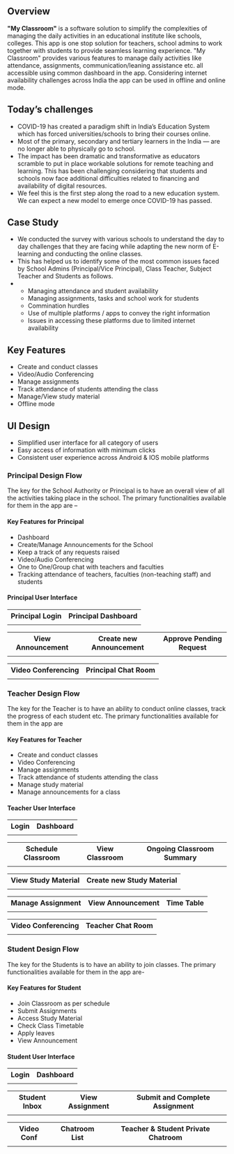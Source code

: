 
## Overview
<b>"My Classroom"</b> is a software solution to simplify the complexities of managing the daily activities in an educational institute like schools, colleges. This app is one stop solution for teachers, school admins to work together with students to provide seamless learning experience. "My Classroom" provides various features to manage daily activities like attendance, assignments, communication/leaning assistance etc. all accessible using common dashboard in the app. Considering internet availability challenges across India the app can be used in offline and online mode.

## Today’s challenges 
- COVID-19 has created a paradigm shift in India’s Education System which has forced universities/schools to bring their courses online.
- Most of the primary, secondary and tertiary learners in the India — are no longer able to physically go to school.
- The impact has been dramatic and transformative as educators scramble to put in place workable solutions for remote teaching and learning. This has been challenging considering that students and schools now face additional difficulties related to financing and availability of digital resources.
- We feel this is the first step along the road to a new education system. We can expect a new model to emerge once COVID-19 has passed.


## Case Study
<ul>
 <li> We conducted the survey with various schools to understand the day to day challenges that they are facing while adapting the new norm of E-learning and conducting the online classes. </li>
<li>This has helped us to identify some of the most common issues faced by School Admins (Principal/Vice Principal), Class Teacher, Subject Teacher and Students as follows. </li>
<li><ul>
 <li>Managing attendance and student availability</li>
 <li>Managing assignments, tasks and school work for students</li>
 <li>Commination hurdles </li>
 <li>Use of multiple platforms / apps to convey the right information</li>
 <li>Issues in accessing these platforms due to limited internet availability</li>
 </ul>
 </li>
 </ul>


##  Key Features 

-	Create and conduct classes
-	Video/Audio Conferencing
-	Manage assignments 
-	Track attendance of students attending the class
-	Manage/View study material
- Offline mode 


## UI Design
<ul>
 <li>Simplified user interface for all category of users</li>
 <li>Easy access of information with minimum clicks</li>
 <li>Consistent user experience across Android & IOS mobile platforms</li>
</ul>

<h3 id="principal-design-flow"> Principal Design Flow </h3>
 The key for the School Authority or Principal is to have an overall view of all the activities taking place in the school. The primary functionalities available for them in the app are –
<h4> Key Features for Principal </h4>
<ul>
 <li>Dashboard</li>
 <li>Create/Manage Announcements for the School</li>
 <li>Keep a track of any requests raised</li>
 <li>Video/Audio Conferencing</li>
 <li>One to One/Group chat with teachers and faculties</li>
 <li>Tracking attendance of teachers, faculties (non-teaching staff) and students</li>
 </ul>


 <h4>Principal User Interface</h4>


 <table>
 <th>Principal Login</th>
  <th>Principal Dashboard</th>
 <tr>
   <td>
    <img src="./images/Login_Page_-_Principal.png" alt="">   
   </td>
  <td>
   <img src="./images/Dashboard_-_Principal.png" alt="">     
   </td>
</tr>
</table>

 <table>
 <th>View Announcement</th>
 <th>Create new Announcement</th>
  <th>Approve Pending Request</th>

 <tr>
   <td>
  <img src="./images/View_Announcements_-_Principal.png" alt="">     
   
   </td>
  <td>
   <img src="./images/Create_Announcement_-_Teacher.png" alt="">     
   
   </td>
     <td>
   <img src="./images/Approve_leaves_-_Teacher.png" alt=""> 
   </td>
</tr>
</table>

 <table>
 <th>Video Conferencing</th>
 <th>Principal Chat Room</th>
 <tr>
   <td>
  <img src="./images/Video_conf.png" alt="">
  </td>
 <td>
  <img src="./images/Chat_Room_-_Principal.png" alt="">
  </td>
</tr>
</table>

<h3 id="teacher-design-flow">Teacher Design Flow</h3>
The key for the Teacher is to have an ability to conduct online classes, track the progress of each student etc. The primary functionalities available for them in the app are 

<h4>Key Features for Teacher</h4>

<ul>
<li>Create and conduct classes</li>
<li>Video Conferencing</li>
<li>Manage assignments</li>
<li>Track attendance of students attending the class</li>
<li>Manage study material</li>
<li>Manage announcements for a class</li>
</ul>

 <h4>Teacher User Interface</h4>

<table>
 <th>Login</th>
 <th>Dashboard</th>
 <tr>
   <td>
    <img src="./images/Login_Page_-_Teacher.png" alt="">
  </td>
 <td>
    <img src="./images/Dashboard_-_Teacher.png" alt="">
  </td>
</tr>
</table>
<table>
  <th>Schedule Classroom</th>
 <th>View Classroom</th>
  <th>Ongoing Classroom Summary</th>

 <tr>
 <td>
  <img src="./images/Schedule_Classroom_-_Teacher.png" alt="">
  </td>
   <td>
  <img src="./images/XX_-_Student_Landing_Page.png" alt="">
  </td>
  <td>
  <img src="./images/Class_Summary_-_Teacher.png" alt="">
  </td>
 
 
</tr>
</table>

<table>
 <th>View Study Material</th>
 <th>Create new Study Material</th>
 <tr>
   <td>
  <img src="./images/Study_material_-_Manage_-_Teacher.png" alt="">
  </td>
 <td>
  <img src="./images/Create_Study_material.png" alt="">
  </td>
 
</tr>
</table>

<table>
 <th>Manage Assignment</th>
 <th>View Announcement</th>
 <th>Time Table</th>
 <tr>
   <td>
  <img src="./images/create_Ass.png" alt="">   
  </td>
 <td>
  <img src="./images/View_Announcements_-_Teacher.png" alt="">  
  </td>
 <td>
  <img src="./images/View_Timetable_-_Teacher.png" alt="">
  </td>
</tr>
</table>

 <table>
 <th>Video Conferencing</th>
 <th>Teacher Chat Room</th>
 <tr>
   <td>
  <img src="./images/Video_conf.png" alt="">
  </td>
 <td>
  <img src="./images/XX_-_Public_Chat_-_Teacher.png" alt="">  
  </td>
</tr>
</table>

<h3 id="student-design-flow">Student Design Flow</h3>
The key for the Students is to have an ability to join classes. The primary functionalities available for them in the app are-

<h4>Key Features for Student</h4>

<ul>
<li>Join Classroom as per schedule</li>
<li>Submit Assignments</li>
<li>Access Study Material</li>
<li>Check Class Timetable</li>
<li>Apply leaves</li>
<li>View Announcement</li>
</ul>

<h4>Student User Interface</h4>

<table>
 <th>Login</th>
 <th>Dashboard</th>
 <tr>
   <td>
  <img src="./images/Login_Page_-_Student.png" alt="">
  </td>
 <td>
  <img src="./images/Dashboard_-_Student.png" alt="">
  </td>
</tr>
</table>
 

<table>
 <th>Student Inbox</th>
 <th>View Assignment</th>
 <th>Submit and Complete Assignment</th>
 <tr>
   <td>
  <img src="./images/Studnet_inbox.png" alt="">
  </td>
 <td>
  <img src="./images/Assignments_-_View_-_Student.png" alt="">
  </td>
   <td>
  <img src="./images/Assignments_-_Submit_-_Student.png" alt="">
  </td>
</tr>
</table>


<table>
 <th>Video Conf</th>
 <th>Chatroom List</th>
 <th>Teacher & Student Private Chatroom</th>
 <tr>
   <td>
  <img src="./images/Video_conf.png" alt="">
  </td>
<td>
  <img src="./images/Student_List_-_Teacher.png" alt="">
  </td>
   <td>
  <img src="./images/Chat_Room_-_Student.png" alt="">
  </td>
</tr>
</table>
